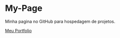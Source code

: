 # My-Page
Minha pagina no GitHub para hospedagem de projetos.

<a href="index.html">Meu Portfolio</a>